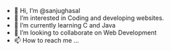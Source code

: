- 👋 Hi, I’m @sanjughasal
- 👀 I’m interested in Coding and developing websites.
- 🌱 I’m currently learning C and Java
- 💞️ I’m looking to collaborate on Web Development
- 📫 How to reach me ...

<!---
sanjughasal/sanjughasal is a ✨ special ✨ repository because its `README.md` (this file) appears on your GitHub profile.
You can click the Preview link to take a look at your changes.
--->
